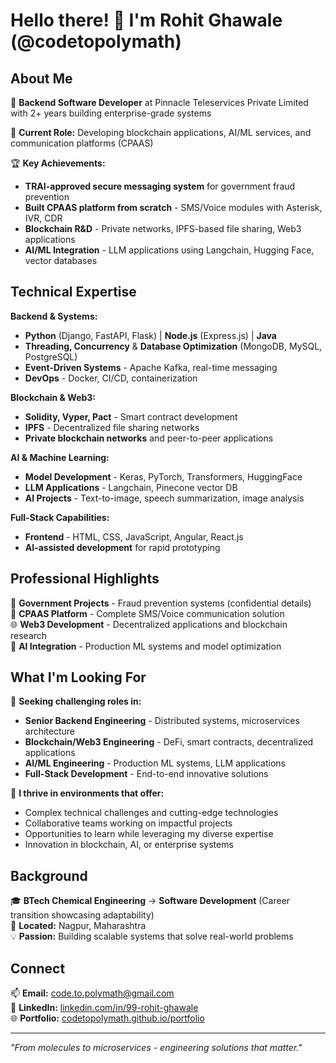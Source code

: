 # Hello there! 👋 I'm Rohit Ghawale (@codetopolymath)

## About Me
🚀 **Backend Software Developer** at Pinnacle Teleservices Private Limited with 2+ years building enterprise-grade systems

💼 **Current Role:** Developing blockchain applications, AI/ML services, and communication platforms (CPAAS)

🏆 **Key Achievements:**
- **TRAI-approved secure messaging system** for government fraud prevention
- **Built CPAAS platform from scratch** - SMS/Voice modules with Asterisk, IVR, CDR
- **Blockchain R&D** - Private networks, IPFS-based file sharing, Web3 applications
- **AI/ML Integration** - LLM applications using Langchain, Hugging Face, vector databases

## Technical Expertise
**Backend & Systems:**
- **Python** (Django, FastAPI, Flask) | **Node.js** (Express.js) | **Java**
- **Threading, Concurrency** & **Database Optimization** (MongoDB, MySQL, PostgreSQL)
- **Event-Driven Systems** - Apache Kafka, real-time messaging
- **DevOps** - Docker, CI/CD, containerization

**Blockchain & Web3:**
- **Solidity, Vyper, Pact** - Smart contract development
- **IPFS** - Decentralized file sharing networks
- **Private blockchain networks** and peer-to-peer applications

**AI & Machine Learning:**
- **Model Development** - Keras, PyTorch, Transformers, HuggingFace
- **LLM Applications** - Langchain, Pinecone vector DB
- **AI Projects** - Text-to-image, speech summarization, image analysis

**Full-Stack Capabilities:**
- **Frontend** - HTML, CSS, JavaScript, Angular, React.js
- **AI-assisted development** for rapid prototyping

## Professional Highlights
🔐 **Government Projects** - Fraud prevention systems (confidential details)  
📱 **CPAAS Platform** - Complete SMS/Voice communication solution  
🌐 **Web3 Development** - Decentralized applications and blockchain research  
🤖 **AI Integration** - Production ML systems and model optimization  

## What I'm Looking For
💼 **Seeking challenging roles in:**
- **Senior Backend Engineering** - Distributed systems, microservices architecture
- **Blockchain/Web3 Engineering** - DeFi, smart contracts, decentralized applications  
- **AI/ML Engineering** - Production ML systems, LLM applications
- **Full-Stack Development** - End-to-end innovative solutions

🎯 **I thrive in environments that offer:**
- Complex technical challenges and cutting-edge technologies
- Collaborative teams working on impactful projects
- Opportunities to learn while leveraging my diverse expertise
- Innovation in blockchain, AI, or enterprise systems

## Background
🎓 **BTech Chemical Engineering** → **Software Development** (Career transition showcasing adaptability)  
📍 **Located:** Nagpur, Maharashtra  
💡 **Passion:** Building scalable systems that solve real-world problems

## Connect
📫 **Email:** code.to.polymath@gmail.com  
💼 **LinkedIn:** [linkedin.com/in/99-rohit-ghawale](http://linkedin.com/in/99-rohit-ghawale)  
🌐 **Portfolio:** [codetopolymath.github.io/portfolio](http://codetopolymath.github.io/portfolio)

---
*"From molecules to microservices - engineering solutions that matter."*
